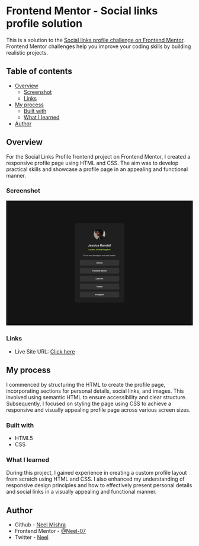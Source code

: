 # Frontend Mentor - Social links profile solution

This is a solution to the [Social links profile challenge on Frontend Mentor](https://www.frontendmentor.io/challenges/social-links-profile-UG32l9m6dQ). Frontend Mentor challenges help you improve your coding skills by building realistic projects. 

## Table of contents

- [Overview](#overview)
  - [Screenshot](#screenshot)
  - [Links](#links)
- [My process](#my-process)
  - [Built with](#built-with)
  - [What I learned](#what-i-learned)
- [Author](#author)


## Overview
 For the Social Links Profile frontend project on Frontend Mentor, I created a responsive profile page using HTML and CSS. The aim was to develop practical skills and showcase a profile page in an appealing and functional manner.
  
### Screenshot

![](./social-links-profile-main/design/destkop-design.jpg)

### Links
- Live Site URL: [Click here](https://neel-07.github.io/Recipe-page/)

## My process
   I commenced by structuring the HTML to create the profile page, incorporating sections for personal details, social links, and images. This involved using semantic HTML to ensure accessibility and clear structure. Subsequently, I focused on styling the page using CSS to achieve a responsive and visually appealing profile page across various screen sizes.

### Built with

- HTML5
- CSS 


### What I learned
During this project, I gained experience in creating a custom profile layout from scratch using HTML and CSS. I also enhanced my understanding of responsive design principles and how to effectively present personal details and social links in a visually appealing and functional manner.


## Author

- Github - [Neel Mishra](https://github.com/Neel-07)
- Frontend Mentor - [@Neel-07](https://www.frontendmentor.io/profile/Neel-07)
- Twitter - [Neel](https://twitter.com/NeelMis35789692)
